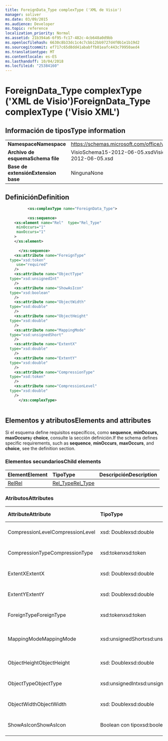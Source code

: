 ```yaml
---
title: ForeignData_Type complexType ('XML de Visio')
manager: soliver
ms.date: 03/09/2015
ms.audience: Developer
ms.topic: reference
localization_priority: Normal
ms.assetid: 21b394a6-6f95-fc17-482c-4cb648a0d9bb
ms.openlocfilehash: 6630c8b33dc1c4c7cbb12bb9727d4f0b1e1b19d2
ms.sourcegitcommit: ef717c65d8dd41ababffb01eafc443c79950aed4
ms.translationtype: MT
ms.contentlocale: es-ES
ms.lasthandoff: 10/04/2018
ms.locfileid: "25384160"
---
```

# <a name="foreigndatatype-complextype-visio-xml"></a><span data-ttu-id="3fb09-102">ForeignData_Type complexType ('XML de Visio')</span><span class="sxs-lookup"><span data-stu-id="3fb09-102">ForeignData_Type complexType ('Visio XML')</span></span>

## <a name="type-information"></a><span data-ttu-id="3fb09-103">Información de tipos</span><span class="sxs-lookup"><span data-stu-id="3fb09-103">Type information</span></span>

|||
|:-----|:-----|
|<span data-ttu-id="3fb09-104">**Namespace**</span><span class="sxs-lookup"><span data-stu-id="3fb09-104">**Namespace**</span></span> <br/> |https://schemas.microsoft.com/office/visio/2011/1/core  <br/> |
|<span data-ttu-id="3fb09-105">**Archivo de esquema**</span><span class="sxs-lookup"><span data-stu-id="3fb09-105">**Schema file**</span></span> <br/> |<span data-ttu-id="3fb09-106">VisioSchema15-2012-06-05.xsd</span><span class="sxs-lookup"><span data-stu-id="3fb09-106">VisioSchema15-2012-06-05.xsd</span></span>  <br/> |
|<span data-ttu-id="3fb09-107">**Base de extensión**</span><span class="sxs-lookup"><span data-stu-id="3fb09-107">**Extension base**</span></span> <br/> |<span data-ttu-id="3fb09-108">Ninguna</span><span class="sxs-lookup"><span data-stu-id="3fb09-108">None</span></span>  <br/> |
   
## <a name="definition"></a><span data-ttu-id="3fb09-109">Definición</span><span class="sxs-lookup"><span data-stu-id="3fb09-109">Definition</span></span>

```XML
          <xs:complexType name="ForeignData_Type">
          
          <xs:sequence>
    <xs:element name="Rel"  type="Rel_Type"
     minOccurs="1"
     maxOccurs="1"
    >
    </xs:element>
    
      </xs:sequence>
    <xs:attribute name="ForeignType"
  type="xsd:token"
     use="required"
    />
    <xs:attribute name="ObjectType"
  type="xsd:unsignedInt"
    />
    <xs:attribute name="ShowAsIcon"
  type="xsd:boolean"
    />
    <xs:attribute name="ObjectWidth"
  type="xsd:double"
    />
    <xs:attribute name="ObjectHeight"
  type="xsd:double"
    />
    <xs:attribute name="MappingMode"
  type="xsd:unsignedShort"
    />
    <xs:attribute name="ExtentX"
  type="xsd:double"
    />
    <xs:attribute name="ExtentY"
  type="xsd:double"
    />
    <xs:attribute name="CompressionType"
  type="xsd:token"
    />
    <xs:attribute name="CompressionLevel"
  type="xsd:double"
    />
      </xs:complexType>
      
```

## <a name="elements-and-attributes"></a><span data-ttu-id="3fb09-110">Elementos y atributos</span><span class="sxs-lookup"><span data-stu-id="3fb09-110">Elements and attributes</span></span>

<span data-ttu-id="3fb09-111">Si el esquema define requisitos específicos, como **sequence**, **minOccurs**, **maxOccurs**y **choice**, consulte la sección definición.</span><span class="sxs-lookup"><span data-stu-id="3fb09-111">If the schema defines specific requirements, such as **sequence**, **minOccurs**, **maxOccurs**, and **choice**, see the definition section.</span></span> 
  
### <a name="child-elements"></a><span data-ttu-id="3fb09-112">Elementos secundarios</span><span class="sxs-lookup"><span data-stu-id="3fb09-112">Child elements</span></span>

|<span data-ttu-id="3fb09-113">**Element**</span><span class="sxs-lookup"><span data-stu-id="3fb09-113">**Element**</span></span>|<span data-ttu-id="3fb09-114">**Tipo**</span><span class="sxs-lookup"><span data-stu-id="3fb09-114">**Type**</span></span>|<span data-ttu-id="3fb09-115">**Descripción**</span><span class="sxs-lookup"><span data-stu-id="3fb09-115">**Description**</span></span>|
|:-----|:-----|:-----|
|[<span data-ttu-id="3fb09-116">Rel</span><span class="sxs-lookup"><span data-stu-id="3fb09-116">Rel</span></span>](rel-element-foreigndata_type-complextypevisio-xml.md) <br/> |[<span data-ttu-id="3fb09-117">Rel_Type</span><span class="sxs-lookup"><span data-stu-id="3fb09-117">Rel_Type</span></span>](rel_type-complextypevisio-xml.md) <br/> ||
   
### <a name="attributes"></a><span data-ttu-id="3fb09-118">Atributos</span><span class="sxs-lookup"><span data-stu-id="3fb09-118">Attributes</span></span>

|<span data-ttu-id="3fb09-119">**Attribute**</span><span class="sxs-lookup"><span data-stu-id="3fb09-119">**Attribute**</span></span>|<span data-ttu-id="3fb09-120">**Tipo**</span><span class="sxs-lookup"><span data-stu-id="3fb09-120">**Type**</span></span>|<span data-ttu-id="3fb09-121">**Obligatorio**</span><span class="sxs-lookup"><span data-stu-id="3fb09-121">**Required**</span></span>|<span data-ttu-id="3fb09-122">**Descripción**</span><span class="sxs-lookup"><span data-stu-id="3fb09-122">**Description**</span></span>|<span data-ttu-id="3fb09-123">**Valores posibles**</span><span class="sxs-lookup"><span data-stu-id="3fb09-123">**Possible values**</span></span>|
|:-----|:-----|:-----|:-----|:-----|
|<span data-ttu-id="3fb09-124">CompressionLevel</span><span class="sxs-lookup"><span data-stu-id="3fb09-124">CompressionLevel</span></span>  <br/> |<span data-ttu-id="3fb09-125">xsd: Double</span><span class="sxs-lookup"><span data-stu-id="3fb09-125">xsd:double</span></span>  <br/> |<span data-ttu-id="3fb09-126">opcional</span><span class="sxs-lookup"><span data-stu-id="3fb09-126">optional</span></span>  <br/> ||<span data-ttu-id="3fb09-127">Valores del tipo XSD: Double.</span><span class="sxs-lookup"><span data-stu-id="3fb09-127">Values of the xsd:double type.</span></span>  <br/> |
|<span data-ttu-id="3fb09-128">CompressionType</span><span class="sxs-lookup"><span data-stu-id="3fb09-128">CompressionType</span></span>  <br/> |<span data-ttu-id="3fb09-129">xsd:token</span><span class="sxs-lookup"><span data-stu-id="3fb09-129">xsd:token</span></span>  <br/> |<span data-ttu-id="3fb09-130">opcional</span><span class="sxs-lookup"><span data-stu-id="3fb09-130">optional</span></span>  <br/> ||<span data-ttu-id="3fb09-131">Valores del tipo xsd:token.</span><span class="sxs-lookup"><span data-stu-id="3fb09-131">Values of the xsd:token type.</span></span>  <br/> |
|<span data-ttu-id="3fb09-132">ExtentX</span><span class="sxs-lookup"><span data-stu-id="3fb09-132">ExtentX</span></span>  <br/> |<span data-ttu-id="3fb09-133">xsd: Double</span><span class="sxs-lookup"><span data-stu-id="3fb09-133">xsd:double</span></span>  <br/> |<span data-ttu-id="3fb09-134">opcional</span><span class="sxs-lookup"><span data-stu-id="3fb09-134">optional</span></span>  <br/> ||<span data-ttu-id="3fb09-135">Valores del tipo XSD: Double.</span><span class="sxs-lookup"><span data-stu-id="3fb09-135">Values of the xsd:double type.</span></span>  <br/> |
|<span data-ttu-id="3fb09-136">ExtentY</span><span class="sxs-lookup"><span data-stu-id="3fb09-136">ExtentY</span></span>  <br/> |<span data-ttu-id="3fb09-137">xsd: Double</span><span class="sxs-lookup"><span data-stu-id="3fb09-137">xsd:double</span></span>  <br/> |<span data-ttu-id="3fb09-138">opcional</span><span class="sxs-lookup"><span data-stu-id="3fb09-138">optional</span></span>  <br/> ||<span data-ttu-id="3fb09-139">Valores del tipo XSD: Double.</span><span class="sxs-lookup"><span data-stu-id="3fb09-139">Values of the xsd:double type.</span></span>  <br/> |
|<span data-ttu-id="3fb09-140">ForeignType</span><span class="sxs-lookup"><span data-stu-id="3fb09-140">ForeignType</span></span>  <br/> |<span data-ttu-id="3fb09-141">xsd:token</span><span class="sxs-lookup"><span data-stu-id="3fb09-141">xsd:token</span></span>  <br/> |<span data-ttu-id="3fb09-142">necesario</span><span class="sxs-lookup"><span data-stu-id="3fb09-142">required</span></span>  <br/> ||<span data-ttu-id="3fb09-143">Valores del tipo xsd:token.</span><span class="sxs-lookup"><span data-stu-id="3fb09-143">Values of the xsd:token type.</span></span>  <br/> |
|<span data-ttu-id="3fb09-144">MappingMode</span><span class="sxs-lookup"><span data-stu-id="3fb09-144">MappingMode</span></span>  <br/> |<span data-ttu-id="3fb09-145">xsd:unsignedShort</span><span class="sxs-lookup"><span data-stu-id="3fb09-145">xsd:unsignedShort</span></span>  <br/> |<span data-ttu-id="3fb09-146">opcional</span><span class="sxs-lookup"><span data-stu-id="3fb09-146">optional</span></span>  <br/> ||<span data-ttu-id="3fb09-147">Valores del tipo xsd:unsignedShort.</span><span class="sxs-lookup"><span data-stu-id="3fb09-147">Values of the xsd:unsignedShort type.</span></span>  <br/> |
|<span data-ttu-id="3fb09-148">ObjectHeight</span><span class="sxs-lookup"><span data-stu-id="3fb09-148">ObjectHeight</span></span>  <br/> |<span data-ttu-id="3fb09-149">xsd: Double</span><span class="sxs-lookup"><span data-stu-id="3fb09-149">xsd:double</span></span>  <br/> |<span data-ttu-id="3fb09-150">opcional</span><span class="sxs-lookup"><span data-stu-id="3fb09-150">optional</span></span>  <br/> ||<span data-ttu-id="3fb09-151">Valores del tipo XSD: Double.</span><span class="sxs-lookup"><span data-stu-id="3fb09-151">Values of the xsd:double type.</span></span>  <br/> |
|<span data-ttu-id="3fb09-152">ObjectType</span><span class="sxs-lookup"><span data-stu-id="3fb09-152">ObjectType</span></span>  <br/> |<span data-ttu-id="3fb09-153">xsd:unsignedInt</span><span class="sxs-lookup"><span data-stu-id="3fb09-153">xsd:unsignedInt</span></span>  <br/> |<span data-ttu-id="3fb09-154">opcional</span><span class="sxs-lookup"><span data-stu-id="3fb09-154">optional</span></span>  <br/> ||<span data-ttu-id="3fb09-155">Valores del tipo xsd:unsignedInt.</span><span class="sxs-lookup"><span data-stu-id="3fb09-155">Values of the xsd:unsignedInt type.</span></span>  <br/> |
|<span data-ttu-id="3fb09-156">ObjectWidth</span><span class="sxs-lookup"><span data-stu-id="3fb09-156">ObjectWidth</span></span>  <br/> |<span data-ttu-id="3fb09-157">xsd: Double</span><span class="sxs-lookup"><span data-stu-id="3fb09-157">xsd:double</span></span>  <br/> |<span data-ttu-id="3fb09-158">opcional</span><span class="sxs-lookup"><span data-stu-id="3fb09-158">optional</span></span>  <br/> ||<span data-ttu-id="3fb09-159">Valores del tipo XSD: Double.</span><span class="sxs-lookup"><span data-stu-id="3fb09-159">Values of the xsd:double type.</span></span>  <br/> |
|<span data-ttu-id="3fb09-160">ShowAsIcon</span><span class="sxs-lookup"><span data-stu-id="3fb09-160">ShowAsIcon</span></span>  <br/> |<span data-ttu-id="3fb09-161">Boolean con tipo</span><span class="sxs-lookup"><span data-stu-id="3fb09-161">xsd:boolean</span></span>  <br/> |<span data-ttu-id="3fb09-162">opcional</span><span class="sxs-lookup"><span data-stu-id="3fb09-162">optional</span></span>  <br/> ||<span data-ttu-id="3fb09-163">Valores del tipo Boolean con tipo.</span><span class="sxs-lookup"><span data-stu-id="3fb09-163">Values of the xsd:boolean type.</span></span>  <br/> |
   

